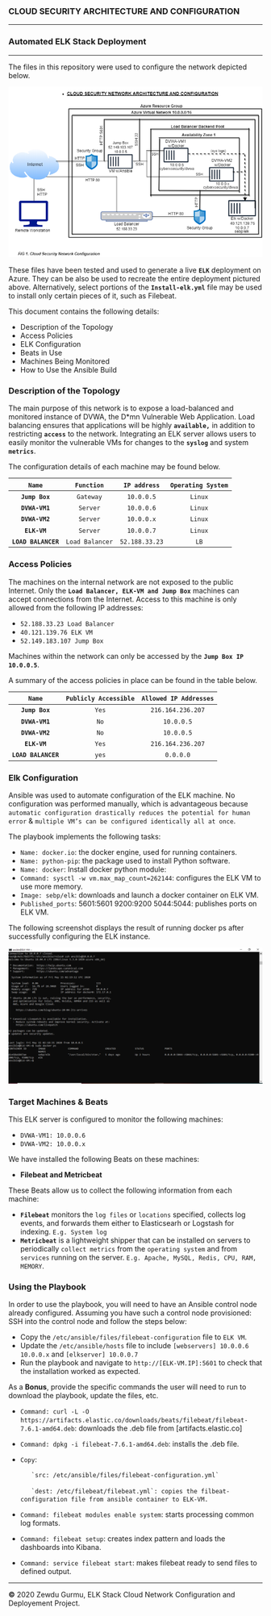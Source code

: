 ### CLOUD SECURITY ARCHITECTURE AND CONFIGURATION
---
### Automated ELK Stack Deployment
***
The files in this repository were used to configure the network depicted below.

![](Diagrams/Week-13_-CLOUD-SECURITY-NETWORK-DIAGRAM.png)

These files have been tested and used to generate a live **`ELK`** deployment on Azure. They can be also be used to recreate the entire deployment pictured above. Alternatively, select portions of the **`Install-elk.yml`** file may be used to install only certain pieces of it, such as Filebeat.

This document contains the following details:
- Description of the Topology
- Access Policies
- ELK Configuration
- Beats in Use
- Machines Being Monitored
- How to Use the Ansible Build


### Description of the Topology
The main purpose of this network is to expose a load-balanced and monitored instance of DVWA, the D*mn Vulnerable Web Application.
Load balancing ensures that applications will be highly **`available,`** in addition to restricting **`access`** to the network.
Integrating an ELK server allows users to easily monitor the vulnerable VMs for changes to the **`syslog`** and system **`metrics`**.

The configuration details of each machine may be found below.

| **`Name`**         | **`Function`**    | **`IP address`** | **`Operating System`**|
|:---------------:|:---------------:|:--------------:|:------------------:|
| **`Jump Box`**    | `Gateway`       | `10.0.0.5`     | `Linux`            |
| **`DVWA-VM1`**    | `Server`        | `10.0.0.6`     | `Linux`            |
| **`DVWA-VM2`**    | `Server`        | `10.0.0.x`     | `Linux`            |
| **`ELK-VM`**      | `Server`        | `10.0.0.7`     | `Linux`            |
| **`LOAD BALANCER`** | `Load Balancer` | `52.188.33.23` | `LB`               |

### Access Policies
The machines on the internal network are not exposed to the public Internet. 
Only the **`Load Balancer, ELK-VM and Jump Box`** machines can accept connections from the Internet. Access to this machine is only allowed from the following IP addresses:
* `52.188.33.23 Load Balancer`
* `40.121.139.76 ELK VM`
* `52.149.183.107 Jump Box`

Machines within the network can only be accessed by the **`Jump Box IP 10.0.0.5`**.

A summary of the access policies in place can be found in the table below.

| **`Name`**          | **`Publicly Accessible`** | **`Allowed IP Addresses`** |
|:---------------:|:---------------------:|:----------------------:|
| **`Jump Box`**      | `Yes`                 | `216.164.236.207`      |
| **`DVWA-VM1`**      | `No`                  | `10.0.0.5`             |
| **`DVWA-VM2`**      | `No`                  | `10.0.0.5`             |
| **`ELK-VM`**        | `Yes`                 | `216.164.236.207`      |
| **`LOAD BALANCER`** | `yes`                 | `0.0.0.0`      |

### Elk Configuration
Ansible was used to automate configuration of the ELK machine. No configuration was performed manually, which is advantageous because `automatic configuration drastically reduces the potential for human error` & `multiple VM’s can be configured identically all at once`.

The playbook implements the following tasks:

* `Name: docker.io`: the docker engine, used for running containers. 
* `Name: python-pip`: the package used to install Python software. 
* `Name: docker`: Install docker python module: 
* `Command: sysctl -w vm.max_map_count=262144`: configures the ELK VM to use more memory.
* `Image: sebp/elk`: downloads and launch a docker container on ELK VM.
* `Published_ports`: 5601:5601 9200:9200 5044:5044: publishes ports on ELK VM.

The following screenshot displays the result of running docker ps after successfully configuring the ELK instance.

![](Diagrams/docker_ps_output.png.png)

### Target Machines & Beats 
This ELK server is configured to monitor the following machines:

* `DVWA-VM1: 10.0.0.6` 
* `DVWA-VM2: 10.0.0.x`

We have installed the following Beats on these machines:
* **Filebeat and Metricbeat**

These Beats allow us to collect the following information from each machine:
* **`Filebeat`** monitors the `log files` or `locations` specified, collects log events, and forwards them either to Elasticsearh or Logstash for indexing. `E.g. System log`
* **`Metricbeat`** is a lightweight shipper that can be installed on servers to periodically `collect metrics` from the `operating system` and from `services` running on the server. `E.g. Apache, MySQL, Redis, CPU, RAM, MEMORY`.

### Using the Playbook
In order to use the playbook, you will need to have an Ansible control node already configured. Assuming you have such a control node provisioned: 
SSH into the control node and follow the steps below:
* Copy the `/etc/ansible/files/filebeat-configuration` file to `ELK VM`.
* Update the `/etc/ansible/hosts` file to include `[webservers] 10.0.0.6 10.0.0.x` and `[elkserver] 10.0.0.7`
* Run the playbook and navigate to `http://[ELK-VM.IP]:5601` to check that the installation worked as expected.

As a **Bonus**, provide the specific commands the user will need to run to download the playbook, update the files, etc.

* `Command: curl -L -O https://artifacts.elastic.co/downloads/beats/filebeat/filebeat-7.6.1-amd64.deb`: downloads the .deb file from [artifacts.elastic.co]
* `Command: dpkg -i filebeat-7.6.1-amd64.deb`: installs the .deb file. 
* `Copy`:

         `src: /etc/ansible/files/filebeat-configuration.yml`
    
         `dest: /etc/filebeat/filebeat.yml`: copies the filbeat-configuration file from ansible container to ELK-VM.
* `Command: filebeat modules enable system`: starts processing common log formats. 
* `Command: filebeat setup`: creates index pattern and loads the dashboards into Kibana.
* `Command: service filebeat start`: makes filebeat ready to send files to defined output.


***
**&copy;**  2020 Zewdu Gurmu, ELK Stack Cloud Network Configuration and Deployement Project.  
